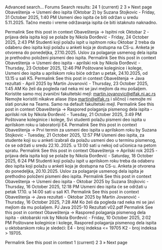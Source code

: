 Advanced search...
Forums
Search results: 24
1
(current)
2
3
»
Next page
Obaveštenja -> Usmeni deo ispita (Oktobar 2)
by Suzana Stojkovic - Friday, 31 October 2025, 1:40 PM
Usmeni deo ispita će biti održan u sredu 5.11.2025.
Tačno mesto i vreme održavanja ispita će biti istaknuto naknadno.

Permalink
See this post in context
Obaveštenja -> Ispitni rok Oktobar 2 - prijava dela ispita koji se polaže
by Nikola Đorđević - Friday, 24 October 2025, 2:43 PM
Studenti koji polažu ispit u ispitnom roku Oktobar 2 treba da odaberu deo ispita koji polažu u anketi koja je dostupna na CS-u. Anketa je otvorena do ponedeljka, 27.10.2025. Uslov za polaganje usmenog dela ispita je prethodno položeni pismeni deo ispita.
Permalink
See this post in context
Obaveštenja -> Usmeni deo ispita - aprilski rok
by Nikola Đorđević - Thursday, 23 October 2025, 12:46 PM
Poštovane koleginice i kolege, 
Usmeni deo ispita u aprilskom roku biće održan u petak, 24.10.2025, od 13.15 u sali K5.
Permalink
See this post in context
Obaveštenja -> Java rezultati - April 2025
by Martin Jovanović - Thursday, 23 October 2025, 1:45 AM
Ko želi da pogleda rad neka mi se javi mejlom da mu pošaljem.
Koristite samo moj zvanični fakultetski mejl: martin.jovanovic@elfak.ni.ac.rs
Nemojte koristiti nikakve aliase (tipa martin@elfak.rs i slično) i nemojte mi slati poruke na Teams.
Samo na default fakultetski mejl.
Permalink
See this post in context
Obaveštenja -> Raspored polaganja pismenog dela ispita - aprilski rok
by Nikola Đorđević - Tuesday, 21 October 2025, 3:49 PM
Poštovane koleginice i kolege,
Svi studenti polažu pismeni deo ispita u aprilskom roku u laboratoriji E4.
Permalink
See this post in context
Obaveštenja -> Prvi termin za usmeni deo ispita u aprilskom roku
by Suzana Stojkovic - Tuesday, 21 October 2025, 12:57 PM
Usmeni deo ispita, za studente koji su u anketi izabrali da polažu usmeni deo u terminu pismenog, će se održati u sredu 22.10..2025. u 13:00 sati u nekoj od učionica na petom spratu. 
Permalink
See this post in context
Obaveštenja -> Aprilski rok 2025 - prijava dela ispita koji se polaže
by Nikola Đorđević - Saturday, 18 October 2025, 6:24 PM
Studenti koji polažu ispit u aprilskom roku treba da odaberu deo ispita koji polažu u anketi koja je dostupna na CS-u. Anketa je otvorena do ponedeljka, 20.10.2025. Uslov za polaganje usmenog dela ispita je prethodno položeni pismeni deo ispita.
Permalink
See this post in context
Obaveštenja -> Usmeni deo ispita - Oktobar 2025
by Suzana Stojkovic - Thursday, 16 October 2025, 12:18 PM
Usmeni deo ispita će se održati u petak 17.10. u 14:00 sati u sali K1.
Permalink
See this post in context
Obaveštenja -> Java rezultati - Oktobar 2025
by Martin Jovanović - Thursday, 16 October 2025, 7:28 AM
Ko želi da pogleda rad neka mi se javi mejlom da mu pošaljem.
PJ Java 2025-10 Rezultati v02.pdf
Permalink
See this post in context
Obaveštenja -> Raspored polaganja pismenog dela ispita - oktobarski rok
by Nikola Đorđević - Friday, 10 October 2025, 2:02 PM
Poštovane koleginice i kolege,
Raspored polaganja pismenog dela ispita u oktobarskom roku je sledeći:
E4 - broj indeksa <= 19705
K2 - broj indeksa > 19705.

Permalink
See this post in context
1
(current)
2
3
»
Next page